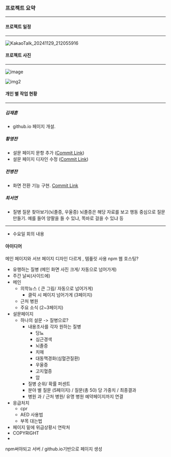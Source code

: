 ### 프로젝트 요약
---



#### 프로젝트 일정
---
![KakaoTalk_20241129_212055916](https://github.com/user-attachments/assets/e1f57c26-33fe-419f-9ec9-5df09f6dac95)



#### 프로젝트 사진
---

![image](https://github.com/user-attachments/assets/c8e42a30-6b28-4ecd-b961-60d399311c6b)


![img2](https://github.com/user-attachments/assets/9a8bc2fe-8e3d-44f2-a726-61e873e3d02f)



#### 개인 별 작업 현황
---

##### 김재훈
  - github.io 페이지 개설.

##### 황영찬
  - 설문 페이지 문항 추가  ([Commit Link](https://github.com/hO-chan/24_OSS_13/commit/06570442ecf6032039844c4729a8bee6ccca973a))
  - 설문 페이지 디자인 수정 ([Commit Link](https://github.com/hO-chan/24_OSS_13/commit/376f55fcbd4bb6df2c036780f57ad6ab29731ef9))

##### 전병찬
  - 화면 전환 기능 구현. [Commit Link](https://github.com/hO-chan/24_OSS_13/commit/bca908e9b6c679df01fd05b56054bfe5890462b5)

##### 최서연
  - 질병 질문 찾아보기(뇌졸증, 우울증) 뇌졸증은 해당 자료를 보고 행동 중심으로 질문 만들기. 예를 들어 양팔을 들 수 있냐, 똑바로 걸을 수 있냐 등



---
- 수요일 회의 내용

#### 아이디어
메인 페이지와 서브 페이지 디자인 다르게 , 템픞릿 사용
npm
웹 호스팅?


- 유행하는 질병 (메인 화면 사진 크게/ 자동으로 넘어가게)
- 주간 날씨(사이드에)
- 메인
   - 의학뉴스 ( 큰 그림/ 자동으로 넘어가게)
      - 클릭 시 페이지 넘어가게 (3페이지)
   - 근처 병원
   - 주요 소식 (2~3페이지)
- 설문페이지
   - 하나의 설문 -> 질병으로?
      - 내용조사를 각자 원하는 질병
         - 당뇨
         - 심근경색
         - 뇌졸증
         - 치매
         - 대동맥경화(심혈관질환)
         - 우울증
         - 고지혈증
         - 암
      - 질병 순위/ 확률 퍼센트
      - 분야 별 질문 (5페이지) / 질문(총 50) 당 가중치 / 최종결과
      - 병원 과 / 근처 병원/ 유명 병원 예약페이지까지 연결
- 응급처치
   - cpr
   - AED 사용법
   - 부목 대는법
- 페이지 밑에 위급상황시 연락처
- COPYRIGHT
- 

npm써야되고
서버 /
github.io기반으로 페이지 생성




